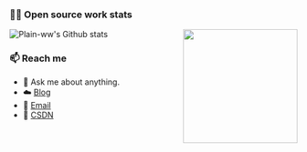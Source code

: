 ### 👨‍💻 Open source work stats

![Plain-ww's Github stats](https://github-readme-stats.vercel.app/api?username=Plain-ww&show_icons=true)<img align='right' src='https://octodex.github.com/images/hula_loop_octodex03.gif' width='200"'>

### 📫 Reach me 
- 💬 Ask me about anything.
- ☁️ <a href = "https://plain-ww.github.io/Blogs/">Blog</a>
- 📧 <a href="mailto:wang.wei@bupt.edu.cn">Email</a>
- 📖 <a href = "https://blog.csdn.net/weixin_44832912">CSDN</a>

